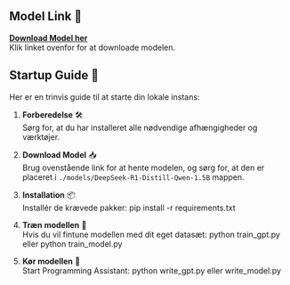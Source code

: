 
## Model Link 🔗

**[Download Model her](https://huggingface.co/deepseek-ai/DeepSeek-R1-Distill-Qwen-1.5B)**  
Klik linket ovenfor for at downloade modelen.

## Startup Guide 🚀

Her er en trinvis guide til at starte din lokale instans:

1. **Forberedelse** 🛠️  
   Sørg for, at du har installeret alle nødvendige afhængigheder og værktøjer.

2. **Download Model** 📥  
   Brug ovenstående link for at hente modelen, og sørg for, at den er placeret i `./models/DeepSeek-R1-Distill-Qwen-1.5B` mappen.

3. **Installation** 📦  
   Installér de krævede pakker:
      pip install -r requirements.txt

4. **Træn modellen** 🧠  
Hvis du vil fintune modellen med dit eget datasæt:
python train_gpt.py eller python train_model.py

5. **Kør modellen** 🏃  
Start Programming Assistant:
python write_gpt.py eller write_model.py


